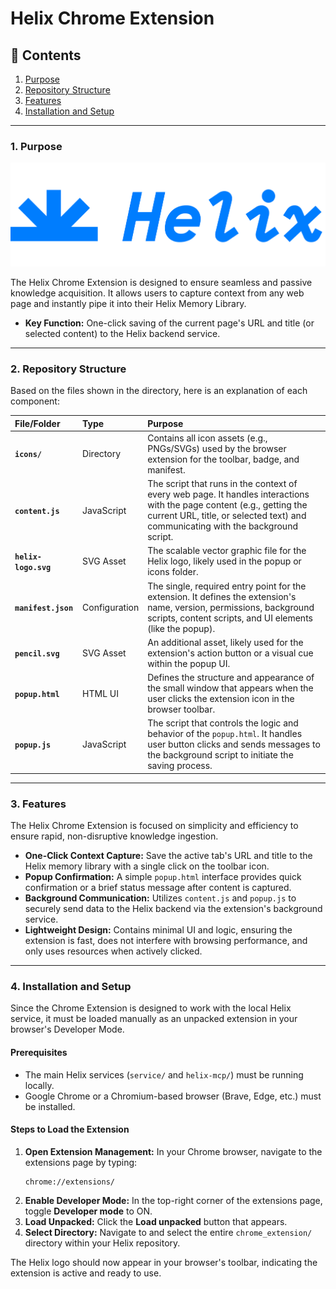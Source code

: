 # Helix Chrome Extension 

## 📖 Contents

1. [Purpose](#1-purpose)
2. [Repository Structure](#2-repository-structure)
3. [Features](#3-features)
4. [Installation and Setup](#4-installation-and-setup)

---

### 1. Purpose

![Helix Logo](./assets/helix_logo.png) 

The Helix Chrome Extension is designed to ensure seamless and passive knowledge acquisition. It allows users to capture context from any web page and instantly pipe it into their Helix Memory Library.

* **Key Function:** One-click saving of the current page's URL and title (or selected content) to the Helix backend service.

---

### 2. Repository Structure

Based on the files shown in the directory, here is an explanation of each component:

| File/Folder | Type | Purpose |
| :--- | :--- | :--- |
| **`icons/`** | Directory | Contains all icon assets (e.g., PNGs/SVGs) used by the browser extension for the toolbar, badge, and manifest. |
| **`content.js`** | JavaScript | The script that runs in the context of every web page. It handles interactions with the page content (e.g., getting the current URL, title, or selected text) and communicating with the background script. |
| **`helix-logo.svg`** | SVG Asset | The scalable vector graphic file for the Helix logo, likely used in the popup or icons folder. |
| **`manifest.json`** | Configuration | The single, required entry point for the extension. It defines the extension's name, version, permissions, background scripts, content scripts, and UI elements (like the popup). |
| **`pencil.svg`** | SVG Asset | An additional asset, likely used for the extension's action button or a visual cue within the popup UI. |
| **`popup.html`** | HTML UI | Defines the structure and appearance of the small window that appears when the user clicks the extension icon in the browser toolbar. |
| **`popup.js`** | JavaScript | The script that controls the logic and behavior of the `popup.html`. It handles user button clicks and sends messages to the background script to initiate the saving process. |

---

### 3. Features

The Helix Chrome Extension is focused on simplicity and efficiency to ensure rapid, non-disruptive knowledge ingestion.

* **One-Click Context Capture:** Save the active tab's URL and title to the Helix memory library with a single click on the toolbar icon.
* **Popup Confirmation:** A simple `popup.html` interface provides quick confirmation or a brief status message after content is captured.
* **Background Communication:** Utilizes `content.js` and `popup.js` to securely send data to the Helix backend via the extension's background service.
* **Lightweight Design:** Contains minimal UI and logic, ensuring the extension is fast, does not interfere with browsing performance, and only uses resources when actively clicked.

---

### 4. Installation and Setup

Since the Chrome Extension is designed to work with the local Helix service, it must be loaded manually as an unpacked extension in your browser's Developer Mode.

#### Prerequisites

* The main Helix services (`service/` and `helix-mcp/`) must be running locally.
* Google Chrome or a Chromium-based browser (Brave, Edge, etc.) must be installed.

#### Steps to Load the Extension

1.  **Open Extension Management:** In your Chrome browser, navigate to the extensions page by typing:
    ```
    chrome://extensions/
    ```
2.  **Enable Developer Mode:** In the top-right corner of the extensions page, toggle **Developer mode** to ON.
3.  **Load Unpacked:** Click the **Load unpacked** button that appears.
4.  **Select Directory:** Navigate to and select the entire `chrome_extension/` directory within your Helix repository.

The Helix logo should now appear in your browser's toolbar, indicating the extension is active and ready to use.

